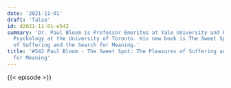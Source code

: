 ```yaml
---
date: '2021-11-01'
draft: 'false'
id: d2021-11-01-e542
summary: 'Dr. Paul Bloom is Professor Emeritus at Yale University and Professor of
  Psychology at the University of Toronto. His new book is The Sweet Spot: The Pleasures
  of Suffering and the Search for Meaning.'
title: '#542 Paul Bloom - The Sweet Spot: The Pleasures of Suffering and the Search
  for Meaning'
---
```

{{< episode >}}
